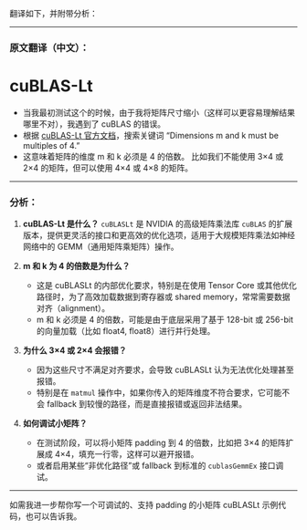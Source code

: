 翻译如下，并附带分析：

---

### 原文翻译（中文）：

# cuBLAS-Lt

* 当我最初测试这个的时候，由于我将矩阵尺寸缩小（这样可以更容易理解结果哪里不对），我遇到了 cuBLAS 的错误。
* 根据 [cuBLAS-Lt 官方文档](https://docs.nvidia.com/cuda/cublas/#cublasltmatmul)，搜索关键词 “Dimensions m and k must be multiples of 4.”
* 这意味着矩阵的维度 m 和 k 必须是 4 的倍数。
  比如我们不能使用 3×4 或 2×4 的矩阵，但可以使用 4×4 或 4×8 的矩阵。

---

### 分析：

1. **cuBLAS-Lt 是什么？**
   `cuBLASLt` 是 NVIDIA 的高级矩阵乘法库 `cuBLAS` 的扩展版本，提供更灵活的接口和更高效的优化选项，适用于大规模矩阵乘法如神经网络中的 GEMM（通用矩阵乘矩阵）操作。

2. **m 和 k 为 4 的倍数是为什么？**

   * 这是 cuBLASLt 的内部优化要求，特别是在使用 Tensor Core 或其他优化路径时，为了高效加载数据到寄存器或 shared memory，常常需要数据对齐（alignment）。
   * m 和 k 必须是 4 的倍数，可能是由于底层采用了基于 128-bit 或 256-bit 的向量加载（比如 float4, float8）进行并行处理。

3. **为什么 3×4 或 2×4 会报错？**

   * 因为这些尺寸不满足对齐要求，会导致 cuBLASLt 认为无法优化处理甚至报错。
   * 特别是在 `matmul` 操作中，如果你传入的矩阵维度不符合要求，它可能不会 fallback 到较慢的路径，而是直接报错或返回非法结果。

4. **如何调试小矩阵？**

   * 在测试阶段，可以将小矩阵 padding 到 4 的倍数，比如把 3×4 的矩阵扩展成 4×4，填充一行零，这样可以避开报错。
   * 或者启用某些“非优化路径”或 fallback 到标准的 `cublasGemmEx` 接口调试。

---

如需我进一步帮你写一个可调试的、支持 padding 的小矩阵 cuBLASLt 示例代码，也可以告诉我。
